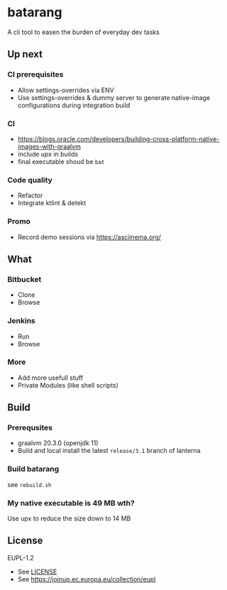 # batarang

A cli tool to easen the burden of everyday dev tasks

## Up next

### CI prerequisites

- Allow settings-overrides via ENV
- Use settings-overrides & dummy server to generate native-image configurations
  during integration build

### CI

- https://blogs.oracle.com/developers/building-cross-platform-native-images-with-graalvm
- include upx in builds
- final executable shoud be `bat`

### Code quality

- Refactor
- Integrate ktlint & detekt

### Promo

- Record demo sessions via https://asciinema.org/

## What

### Bitbucket

- Clone
- Browse

### Jenkins

- Run
- Browse

### More

- Add more usefull stuff
- Private Modules (like shell scripts)

## Build

### Prerequsites

- graalvm 20.3.0 (openjdk 11)
- Build and local install the latest `release/3.1` branch of lanterna

### Build batarang

see `rebuild.sh`

### My native executable is 49 MB wth?

Use upx to reduce the size down to 14 MB

## License

EUPL-1.2

- See [LICENSE](LICENSE)
- See https://joinup.ec.europa.eu/collection/eupl
